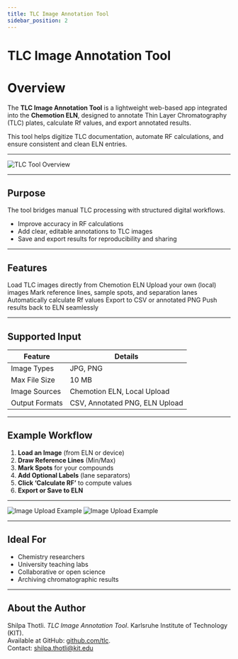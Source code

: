 ```yaml
---
title: TLC Image Annotation Tool
sidebar_position: 2
---
```


# TLC Image Annotation Tool

# Overview

The **TLC Image Annotation Tool** is a lightweight web-based app integrated into the **Chemotion ELN**, designed to annotate Thin Layer Chromatography (TLC) plates, calculate Rf values, and export annotated results.

This tool helps digitize TLC documentation, automate RF calculations, and ensure consistent and clean ELN entries.

---

![TLC Tool Overview](/img/ThirdPartyApps/Tlc/tlc-overview.png)

---

##  Purpose

The tool bridges manual TLC processing with structured digital workflows.

- Improve accuracy in RF calculations
- Add clear, editable annotations to TLC images
- Save and export results for reproducibility and sharing

---

##  Features

 Load TLC images directly from Chemotion ELN
 Upload your own (local) images
 Mark reference lines, sample spots, and separation lanes
 Automatically calculate Rf values
 Export to CSV or annotated PNG
 Push results back to ELN seamlessly

---

##  Supported Input

| Feature         | Details                         |
|----------------|----------------------------------|
| Image Types     | JPG, PNG                         |
| Max File Size   | 10 MB                            |
| Image Sources   | Chemotion ELN, Local Upload      |
| Output Formats  | CSV, Annotated PNG, ELN Upload   |

---

##  Example Workflow

1. **Load an Image** (from ELN or device)
2. **Draw Reference Lines** (Min/Max)
3. **Mark Spots** for your compounds
4. **Add Optional Labels** (lane separators)
5. **Click ‘Calculate RF’** to compute values
6. **Export or Save to ELN**

---

![Image Upload Example](/img/ThirdPartyApps/Tlc/tlc-localupload.png)
![Image Upload Example](/img/ThirdPartyApps/Tlc/tlc-upload.png)

---

##  Ideal For

- Chemistry researchers
- University teaching labs
- Collaborative or open science
- Archiving chromatographic results

---

## About the Author

Shilpa Thotli. *TLC Image Annotation Tool*. Karlsruhe Institute of Technology (KIT).<br />
Available at GitHub: [github.com/tlc](https://github.com/tlc).<br />
Contact: [shilpa.thotli@kit.edu](mailto:shilpa.thotli@kit.edu)
